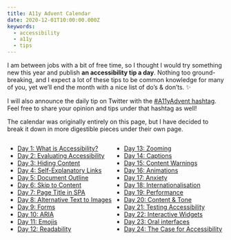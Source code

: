 ```yaml
---
title: A11y Advent Calendar
date: 2020-12-01T10:00:00.000Z
keywords:
  - accessibility
  - a11y
  - tips
---
```


I am between jobs with a bit of free time, so I thought I would try something new this year and publish **an accessibility tip a day**. Nothing too ground-breaking, and I expect a lot of these tips to be common knowledge for many of you, yet we’ll end the month with a nice list of do’s & don’ts. ✨

I will also announce the daily tip on Twitter with the [#A11yAdvent hashtag](https://twitter.com/search?q=from%3A%40HugoGiraudel%20%23A11yAdvent&src=typed_query). Feel free to share your opinion and tips under that hashtag as well!

The calendar was originally entirely on this page, but I have decided to break it down in more digestible pieces under their own page. <span hidden id="hint">Given the link you just followed, it looks like you’re looking for: <span id="hint-title"></span>.</span>

<script>
document.addEventListener('DOMContentLoaded', () => {
  const hint = document.querySelector('#hint')
  const title = document.querySelector('#hint-title')
  const node = document.querySelector(location.hash)

  if (node) {
    title.innerHTML = `<a href="${node.getAttribute('href')}">${node.innerText}</a>`
    hint.removeAttribute('hidden')
  }
})
</script>

<style>
.toc { margin-top: 2em }
.toc > ul { columns: 16em; column-fill: balance; margin-top: 0 }
.toc a:target { font-weight: bold }
</style>

<div class="toc">
<ul>
<li><a id="day-1-what-is-accessibility" href="/2020/12/01/a11y-advent-what-is-accessibility">Day 1: What is Accessibility?</a></li>
<li><a id="day-2-evaluating-accessibility" href="/2020/12/02/a11y-advent-evaluating-accessibility">Day 2: Evaluating Accessibility</a></li>
<li><a id="day-3-hiding-content" href="/2020/12/03/a11y-advent-hiding-content">Day 3: Hiding Content</a></li>
<li><a id="day-4-self-explanatory-links" href="/2020/12/04/a11y-advent-self-explanatory-links">Day 4: Self-Explanatory Links</a></li>
<li><a id="day-5-document-outline" href="/2020/12/05/a11y-advent-document-outline">Day 5: Document Outline</a></li>
<li><a id="day-6-skip-to-content" href="/2020/12/06/a11y-advent-skip-to-content">Day 6: Skip to Content</a></li>
<li><a id="day-7-page-title-in-spa" href="/2020/12/07/a11y-advent-page-title-in-spa">Day 7: Page Title in SPA</a></li>
<li><a id="day-8-alternative-text-to-images" href="/2020/12/08/a11y-advent-alternative-text-to-images">Day 8: Alternative Text to Images</a></li>
<li><a id="day-9-forms" href="/2020/12/09/a11y-advent-forms">Day 9: Forms</a></li>
<li><a id="day-10-aria" href="/2020/12/10/a11y-advent-aria">Day 10: ARIA</a></li>
<li><a id="day-11-emojis" href="/2020/12/11/a11y-advent-emojis">Day 11: Emojis</a></li>
<li><a id="day-12-readability" href="/2020/12/12/a11y-advent-Readability">Day 12: Readability</a></li>
<li><a id="day-13-zooming" href="/2020/12/13/a11y-advent-zooming">Day 13: Zooming</a></li>
<li><a id="day-14-captions" href="/2020/12/14/a11y-advent-captions">Day 14: Captions</a></li>
<li><a id="day-15-content-warnings" href="/2020/12/15/a11y-advent-content-warnings">Day 15: Content Warnings</a></li>
<li><a id="day-16-animations" href="/2020/12/16/a11y-advent-Animations">Day 16: Animations</a></li>
<li><a id="day-17-anxiety" href="/2020/12/17/a11y-advent-anxiety">Day 17: Anxiety</a></li>
<li><a id="day-18-internationalisation" href="/2020/12/18/a11y-advent-internationalisation">Day 18: Internationalisation</a></li>
<li><a id="day-19-performance" href="/2020/12/19/a11y-advent-performance">Day 19: Performance</a></li>
<li><a id="day-20-content-tone" href="/2020/12/20/a11y-advent-content-tone">Day 20: Content & Tone</a></li>
<li><a id="day-21-testing-accessibility" href="/2020/12/21/a11y-advent-testing-accessibility">Day 21: Testing Accessibility</a></li>
<li><a id="day-22-interactive-widgets" href="/2020/12/22/a11y-advent-interactive-widgets">Day 22: Interactive Widgets</a></li>
<li><a id="day-23-oral-interfaces" href="/2020/12/23/a11y-advent-oral-interfaces">Day 23: Oral interfaces</a></li>
<li><a id="day-24-the-case-for-accessibility" href="/2020/12/24/a11y-advent-the-case-for-accessibility">Day 24: The Case for Accessibility</a></li>
</ul>
</div>
